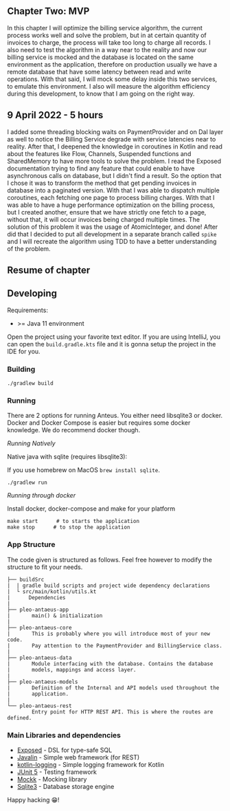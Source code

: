 ## Chapter Two: MVP
In this chapter I will optimize the billing service algorithm, the current process works well and solve the problem, but in at certain quantity of invoices to charge, the process will take too long to charge all records. I also need to test the algorithm in a way near to the reality and now our billing service is mocked and the database is located on the same environment as the application, therefore on production usually we have a remote database that have some latency between read and write operations. With that said, I will mock some delay inside this two services, to emulate this environment. I also will measure the algorithm efficiency during this development, to know that I am going on the right way.

## 9 April 2022 - 5 hours
I added some threading blocking waits on PaymentProvider and on Dal layer as well to notice the Billing Service degrade with service latencies near to reality. After that, I deepened the knowledge in coroutines in Kotlin and read about the features like Flow, Channels, Suspended functions and SharedMemory to have more tools to solve the problem. I read the Exposed documentation trying to find any feature that could enable to have asynchronous calls on database, but I didn't find a result. So the option that I chose it was to transform the method that get pending invoices in database into a paginated version. With that I was able to dispatch multiple coroutines, each fetching one page to process billing charges. With that I was able to have a huge performance optimization on the billing process, but I created another, ensure that we have strictly one fetch to a page, without that, it will occur invoices being charged multiple times. The solution of this problem it was the usage of AtomicInteger, and done! After did that I decided to put all development in a separate branch called `spike` and I will recreate the algorithm using TDD to have a better understanding of the problem.

## Resume of chapter

## Developing

Requirements:
- \>= Java 11 environment

Open the project using your favorite text editor. If you are using IntelliJ, you can open the `build.gradle.kts` file and it is gonna setup the project in the IDE for you.

### Building

```
./gradlew build
```

### Running

There are 2 options for running Anteus. You either need libsqlite3 or docker. Docker and Docker Compose is easier but requires some docker knowledge. We do recommend docker though.

*Running Natively*

Native java with sqlite (requires libsqlite3):

If you use homebrew on MacOS `brew install sqlite`.

```
./gradlew run
```

*Running through docker*

Install docker, docker-compose and make for your platform

```
make start      # to starts the application
make stop      # to stop the application
```

### App Structure
The code given is structured as follows. Feel free however to modify the structure to fit your needs.
```
├── buildSrc
|  | gradle build scripts and project wide dependency declarations
|  └ src/main/kotlin/utils.kt 
|      Dependencies
|
├── pleo-antaeus-app
|       main() & initialization
|
├── pleo-antaeus-core
|       This is probably where you will introduce most of your new code.
|       Pay attention to the PaymentProvider and BillingService class.
|
├── pleo-antaeus-data
|       Module interfacing with the database. Contains the database 
|       models, mappings and access layer.
|
├── pleo-antaeus-models
|       Definition of the Internal and API models used throughout the
|       application.
|
└── pleo-antaeus-rest
        Entry point for HTTP REST API. This is where the routes are defined.
```

### Main Libraries and dependencies
* [Exposed](https://github.com/JetBrains/Exposed) - DSL for type-safe SQL
* [Javalin](https://javalin.io/) - Simple web framework (for REST)
* [kotlin-logging](https://github.com/MicroUtils/kotlin-logging) - Simple logging framework for Kotlin
* [JUnit 5](https://junit.org/junit5/) - Testing framework
* [Mockk](https://mockk.io/) - Mocking library
* [Sqlite3](https://sqlite.org/index.html) - Database storage engine

Happy hacking 😁!
